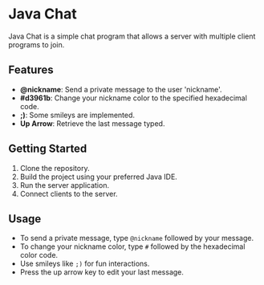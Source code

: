 # Java Chat

Java Chat is a simple chat program that allows a server with multiple client programs to join.

## Features

- **@nickname**: Send a private message to the user 'nickname'.
- **#d3961b**: Change your nickname color to the specified hexadecimal code.
- **;)**: Some smileys are implemented.
- **Up Arrow**: Retrieve the last message typed.

## Getting Started

1. Clone the repository.
2. Build the project using your preferred Java IDE.
3. Run the server application.
4. Connect clients to the server.

## Usage

- To send a private message, type `@nickname` followed by your message.
- To change your nickname color, type `#` followed by the hexadecimal color code.
- Use smileys like `;)` for fun interactions.
- Press the up arrow key to edit your last message.
